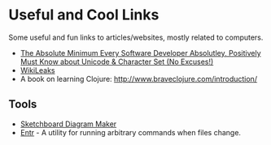# Useful and Cool Links
Some useful and fun links to articles/websites, mostly related to computers.

* [The Absolute Minimum Every Software Developer Absolutley, Positively Must Know about Unicode & Character Set (No Excuses!)](https://www.joelonsoftware.com/2003/10/08/the-absolute-minimum-every-software-developer-absolutely-positively-must-know-about-unicode-and-character-sets-no-excuses/)
* [WikiLeaks](https://wikileaks.org)
* A book on learning Clojure: http://www.braveclojure.com/introduction/


## Tools
* [Sketchboard Diagram Maker](https://sketchboard.me)
* [Entr](https://github.com/clibs/entr) - A utility for running arbitrary commands when files change.
